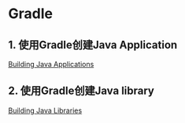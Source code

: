 # Gradle


## 1. 使用Gradle创建Java Application

[Building Java Applications](https://guides.gradle.org/building-java-applications/)



## 2. 使用Gradle创建Java library

[Building Java Libraries](https://guides.gradle.org/building-java-libraries/)